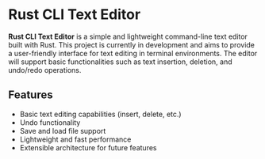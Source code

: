 # Rust CLI Text Editor

**Rust CLI Text Editor** is a simple and lightweight command-line text editor built with Rust. This project is currently in development and aims to provide a user-friendly interface for text editing in terminal environments. The editor will support basic functionalities such as text insertion, deletion, and undo/redo operations.

## Features

- Basic text editing capabilities (insert, delete, etc.)
- Undo functionality
- Save and load file support 
- Lightweight and fast performance
- Extensible architecture for future features
